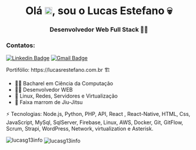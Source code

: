 <h1 align="center">Olá <img src="https://raw.githubusercontent.com/kaueMarques/kaueMarques/master/hi.gif" width="20px">, sou o  Lucas Estefano 💀</h1>
<h3 align="center">Desenvolvedor Web Full Stack 👨‍💻</h3>


<h3>Contatos:</h3>

[![Linkedin Badge](https://img.shields.io/badge/-lucasg13info-blue?style=flat-square&logo=Linkedin&logoColor=white&link=https://www.linkedin.com/in/lucas-rodrigues-estefano-ab96bb146/)](https://www.linkedin.com/in/lucas-rodrigues-estefano-ab96bb146/) 
[![Gmail Badge](https://img.shields.io/badge/-lucccasestefano1@gmail.com-c14438?style=flat-square&logo=Gmail&logoColor=white&link=mailto:lucccasestefano1@gmail.com)](mailto:lucccasestefano1@gmail.com)


<p>Portifólio: https://lucasrestefano.com.br 🏗️</p>

- 👨‍🎓 Bacharel em Ciência da Computação
- 👨‍💻 Desenvolvedor WEB
- 🐧 Linux, Redes, Servidores e Virtualização  
- 🥋 Faixa marrom de Jiu-Jitsu

⚡ Tecnologias: Node.js, Python, PHP, API, React , React-Native, HTML, Css, JavaScript, MySql, SqlServer, Firebase, Linux, AWS, Docker, Git, GitFlow, Scrum, Strapi, WordPress, Network, virtualization e Asterisk.

<img src="https://komarev.com/ghpvc/?username=lucasg13info" alt="lucasg13info"/>
<img align="center" src="https://github-readme-stats.vercel.app/api?username=lucasg13info&show_icons=true" alt="lucasg13info"/> 
